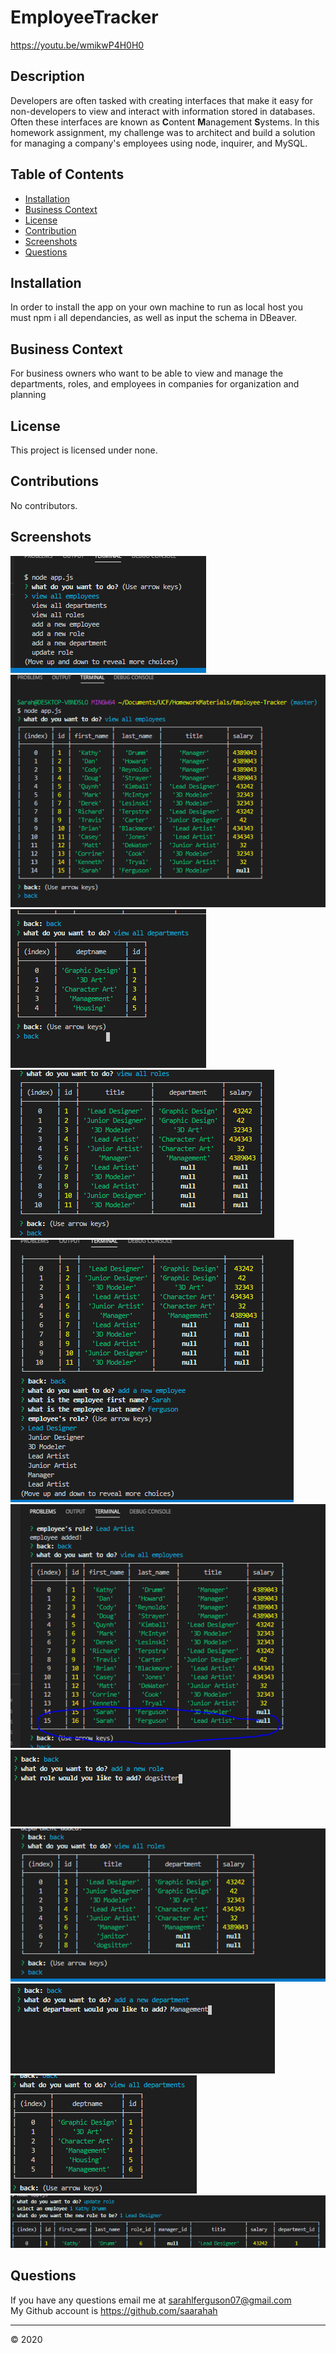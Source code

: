 # EmployeeTracker

https://youtu.be/wmikwP4H0H0

## Description

Developers are often tasked with creating interfaces that make it easy for non-developers to view and interact with information stored in databases. Often these interfaces are known as **C**ontent **M**anagement **S**ystems. In this homework assignment, my challenge was to architect and build a solution for managing a company's employees using node, inquirer, and MySQL.


  ## Table of Contents 
  
  * [Installation](#installation) 
  * [Business Context](#businesscontext)
  * [License](#license)
  * [Contribution](#contributions)
  * [Screenshots](#tests)
  * [Questions](#questions)

## Installation
  
In order to install the app on your own machine to run as local host you must npm i all dependancies, as well as input the schema in DBeaver. 

## Business Context

For business owners who want to be able to view and manage the departments, roles, and employees in companies for organization and planning

 ## License
  
This project is licensed under none.

## Contributions
  
No contributors. 

## Screenshots

![image](images/screenshot1.PNG)
<br/>
![image](images/screenshot2.PNG)
<br/>
![image](images/screenshot3.PNG)
<br/>
![image](images/screenshot4.PNG)
<br/>
![image](images/screenshot5.PNG)
<br/>
![image](images/screenshot6.PNG)
<br/>
![image](images/screenshot7.PNG)
<br/>
![image](images/screenshot8.PNG)
<br/>
![image](images/screenshot9.PNG)
<br/>
![image](images/screenshot10.PNG)
<br/>
![image](images/screenshot11.PNG)
<br/>




 ## Questions

 If you have any questions email me at sarahlferguson07@gmail.com
 <br/>
 My Github account is https://github.com/saarahah
  
  
  ---
  © 2020